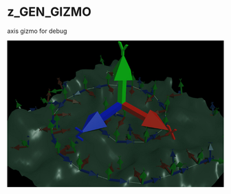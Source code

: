 # z_GEN_GIZMO
axis gizmo for debug

![z_GEN_GIZMO](https://raw.githubusercontent.com/CorvaeOboro/zenv/master/hip/z_GEN_GIZMO/z_GEN_GIZMO.jpg?raw=true "z_GEN_GIZMO")